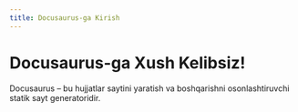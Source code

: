 ```yaml
---
title: Docusaurus-ga Kirish
---
```


# Docusaurus-ga Xush Kelibsiz!

Docusaurus – bu hujjatlar saytini yaratish va boshqarishni osonlashtiruvchi statik sayt generatoridir.

